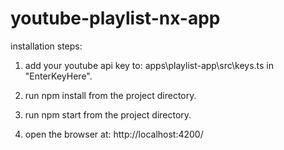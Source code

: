 # youtube-playlist-nx-app

installation steps:

1. add your youtube api key to: apps\playlist-app\src\keys.ts in "EnterKeyHere".

2. run npm install from the project directory.

3. run npm start from the project directory.

4. open the browser at: http://localhost:4200/

